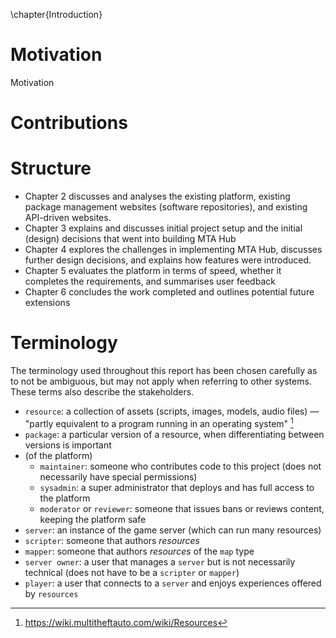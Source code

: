 \chapter{Introduction}

<!--
It should be 30 to 60 pages long, and preferably no shorter than 20 pages.
Appendices are in addition to this and you should place detail here which may be too much
or not strictly necessary when reading the relevant section.
-->

# Motivation

Motivation

# Contributions

# Structure

- Chapter 2 discusses and analyses the existing platform, existing package management websites (software repositories), and existing API-driven websites.
- Chapter 3 explains and discusses initial project setup and the initial (design) decisions that went into building MTA Hub
- Chapter 4 explores the challenges in implementing MTA Hub, discusses further design decisions, and explains how features were introduced.
- Chapter 5 evaluates the platform in terms of speed, whether it completes the requirements, and summarises user feedback
- Chapter 6 concludes the work completed and outlines potential future extensions

# Terminology

The terminology used throughout this report has been chosen carefully as to not be ambiguous, but may not apply when referring to other systems. These terms also describe the stakeholders.

- `resource`: a collection of assets (scripts, images, models, audio files) — "partly equivalent to a program running in an operating system" [^what-is-a-resource]
- `package`: a particular version of a resource, when differentiating between versions is important
- (of the platform)
    - `maintainer`: someone who contributes code to this project (does not necessarily have special permissions)
    - `sysadmin`: a super administrator that deploys and has full access to the platform
    - `moderator` or `reviewer`: someone that issues bans or reviews content, keeping the platform safe
- `server`: an instance of the game server (which can run many resources)
- `scripter`: someone that authors _resources_
- `mapper`: someone that authors _resources_ of the `map` type
- `server owner`: a user that manages a `server` but is not necessarily technical (does not have to be a `scripter` or `mapper`)
- `player`: a user that connects to a `server` and enjoys experiences offered by `resources`

[^what-is-a-resource]: https://wiki.multitheftauto.com/wiki/Resources

